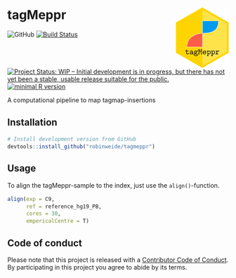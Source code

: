 
<!-- README.md is generated from README.Rmd. Please edit that file -->

# tagMeppr <img src="vignettes/logo_tagMeppr.png" align="right" alt="" width="120" />

![GitHub](https://img.shields.io/github/license/robinweide/tagMeppr)
[![Build
Status](https://travis-ci.org/robinweide/tagmeppr.svg?branch=master)](https://travis-ci.org/robinweide/tagmeppr)
[![Project Status: WIP – Initial development is in progress, but there
has not yet been a stable, usable release suitable for the
public.](https://www.repostatus.org/badges/latest/wip.svg)](https://www.repostatus.org/#wip)
[![minimal R
version](https://img.shields.io/badge/R%3E%3D-3.4.4-blue.svg)](https://cran.r-project.org/)

A computational pipeline to map tagmap-insertions

## Installation

``` r
# Install development version from GitHub
devtools::install_github("robinweide/tagmeppr")
```

## Usage

To align the tagMeppr-sample to the index, just use the
`align()`-function.

``` r
align(exp = C9, 
      ref = reference_hg19_PB, 
      cores = 30, 
      empericalCentre = T)
```

## Code of conduct

Please note that this project is released with a [Contributor Code of
Conduct](.github/CODE_OF_CONDUCT.md). By participating in this project
you agree to abide by its terms.
